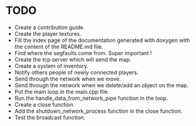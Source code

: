 # TODO #

+ Create a contribution guide.
+ Create the player textures.
+ Fill the index page of the documentation generated with doxygen with the 
content of the README.md file.
+ Find where the segfaults come from. Super important !
+ Create the tcp server which will send the map.
+ Create a system of inventory.
+ Notify others people of newly connected players.
+ Send through the network when we move.
+ Send through the network when we delete/add an object on the map.
+ Put the main loop in the main.cpp file.
+ Run the handle_data_from_network_pipe function in the loop.
+ Create a close function.
+ Add the shutdown_network_process function in the close function.
+ Test the broadcast function.
